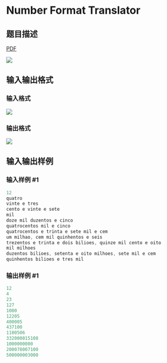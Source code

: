# Number Format Translator

## 题目描述

[problemUrl]: https://uva.onlinejudge.org/index.php?option=com_onlinejudge&Itemid=8&category=11&page=show_problem&problem=884

[PDF](https://uva.onlinejudge.org/external/9/p943.pdf)

![](https://cdn.luogu.com.cn/upload/vjudge_pic/UVA943/b55ed44a2f607efcea9f9db9f478842b98e9bbb6.png)

## 输入输出格式

### 输入格式

![](https://cdn.luogu.com.cn/upload/vjudge_pic/UVA943/e0049f3a6802d9b402ba1b4925c506825f58dc04.png)

### 输出格式

![](https://cdn.luogu.com.cn/upload/vjudge_pic/UVA943/53868aff5c0b18c4c9ff4d3090c3d8ce5450ec63.png)

## 输入输出样例

### 输入样例 #1

```cpp
12
quatro
vinte e tres
cento e vinte e sete
mil
doze mil duzentos e cinco
quatrocentos mil e cinco
quatrocentos e trinta e sete mil e cem
um milhao, cem mil quinhentos e seis
trezentos e trinta e dois bilioes, quinze mil cento e oito
mil milhoes
duzentos bilioes, setenta e oito milhoes, sete mil e cem
quinhentos bilioes e tres mil
```


### 输出样例 #1

```cpp
12
4
23
127
1000
12205
400005
437100
1100506
332000015108
1000000000
200078007100
500000003000
```


